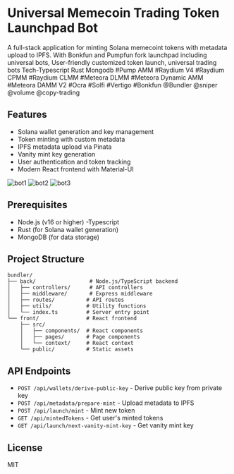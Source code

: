 # Universal Memecoin Trading Token Launchpad Bot

A full-stack application for minting Solana memecoint tokens with metadata upload to IPFS.
With Bonkfun and Pumpfun fork launchpad including universal bots, 
User-friendly customized token launch, universal trading bots
Tech-Typescript Rust Mongodb
#Pump AMM 
#Raydium V4
#Raydium CPMM
#Raydium CLMM
#Meteora DLMM 
#Meteora Dynamic AMM
#Meteora DAMM V2
#Ocra 
#Solfi 
#Vertigo 
#Bonkfun
@Bundler @sniper @volume @copy-trading 

## Features

- Solana wallet generation and key management
- Token minting with custom metadata
- IPFS metadata upload via Pinata
- Vanity mint key generation
- User authentication and token tracking
- Modern React frontend with Material-UI
<img src="https://raw.githubusercontent.com/osmanx8/Universal_Memecoin_Trading_Token_Launchpad_Bot/main/assets/bot(1).png" alt="bot1" />
<img src="https://raw.githubusercontent.com/osmanx8/Universal_Memecoin_Trading_Token_Launchpad_Bot/main/assets/bot(2).png" alt="bot2" />
<img src="https://raw.githubusercontent.com/osmanx8/Universal_Memecoin_Trading_Token_Launchpad_Bot/main/assets/bot(3).png" alt="bot3" />

## Prerequisites

- Node.js (v16 or higher)
-Typescript
- Rust (for Solana wallet generation)
- MongoDB (for data storage)


## Project Structure

```
bundler/
├── back/                 # Node.js/TypeScript backend
│   ├── controllers/      # API controllers
│   ├── middleware/       # Express middleware
│   ├── routes/          # API routes
│   ├── utils/           # Utility functions
│   └── index.ts         # Server entry point
└── front/               # React frontend
    ├── src/
    │   ├── components/  # React components
    │   ├── pages/       # Page components
    │   └── context/     # React context
    └── public/          # Static assets
```

## API Endpoints

- `POST /api/wallets/derive-public-key` - Derive public key from private key
- `POST /api/metadata/prepare-mint` - Upload metadata to IPFS
- `POST /api/launch/mint` - Mint new token
- `GET /api/mintedTokens` - Get user's minted tokens
- `GET /api/launch/next-vanity-mint-key` - Get vanity mint key

## License

MIT 
